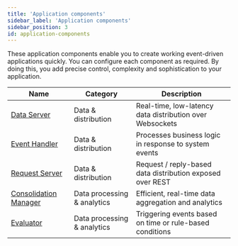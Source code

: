 ```yaml
---
title: 'Application components'
sidebar_label: 'Application components'
sidebar_position: 3
id: application-components
---
```


These application components enable you to create working event-driven applications quickly. You can configure each component as required. By doing this, you add precise control, complexity and sophistication to your application.

| Name                                                                                        | Category  | Description                                                |
|---------------------------------------------------------------------------------------------|--------------------|------------------------------------------------------------|
| [Data Server](docs/03_server/02_data-server/01_introduction.md)                             | Data & distribution  | Real-time, low-latency data distribution over Websockets   |
| [Event Handler](docs/03_server/04_event-handler/01_introduction.md)                         | Data & distribution  | Processes business logic in response to system events      |
| [Request Server](docs/03_server/03_request-server/01_introduction.md)                       | Data & distribution  | Request / reply-based data distribution exposed over REST  |
| [Consolidation Manager](docs/03_server/07_consolidator/01_introduction.md)                  | Data processing & analytics  | Efficient, real-time data aggregation and analytics        |
| [Evaluator](docs/03_server/08_evaluator/01_introduction.md)                                 | Data processing & analytics  | Triggering events based on time or rule-based conditions   |
